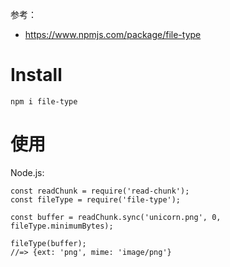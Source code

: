参考：  
* https://www.npmjs.com/package/file-type


# Install
```
npm i file-type
```

# 使用
Node.js:  
```
const readChunk = require('read-chunk');
const fileType = require('file-type');
 
const buffer = readChunk.sync('unicorn.png', 0, fileType.minimumBytes);
 
fileType(buffer);
//=> {ext: 'png', mime: 'image/png'}
```
